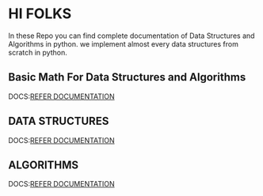 # HI FOLKS

In these Repo you can find complete documentation of Data Structures and Algorithms in python.
we implement almost every data structures from scratch in python.

## Basic Math For Data Structures and Algorithms

DOCS:[REFER DOCUMENTATION](./math/README.md)

## DATA STRUCTURES

DOCS:[REFER DOCUMENTATION](./datastructures/README.md)

## ALGORITHMS

DOCS:[REFER DOCUMENTATION](./algorithms/README.md)